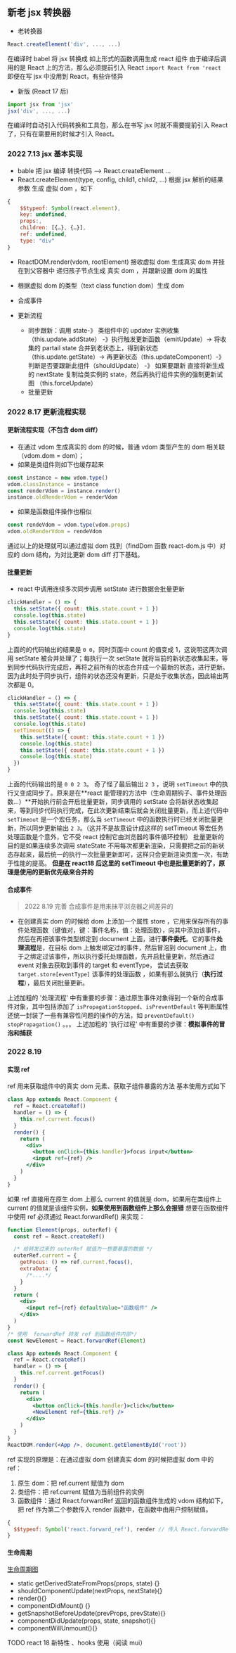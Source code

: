 ## 新老 jsx 转换器

- 老转换器

```js
React.createElement('div', ..., ...)
```

在编译时 babel 将 jsx 转换成 如上形式的函数调用生成 react 组件
由于编译后调用的是 React 上的方法，那么必须提前引入 React `import React from 'react` 即便在写 jsx 中没用到 React，有些许怪异

- 新版 (React 17 后)

```js
import jsx from 'jsx'
jsx('div', ..., ...)
```

在编译时自动引入代码转换和工具包，那么在书写 jsx 时就不需要提前引入 React 了，只有在需要用的时候才引入 React。

### 2022 7.13 jsx 基本实现

- bable 把 jsx 编译 转换代码 --> React.createElement ...
- React.createElement(type, config, child1, child2, ...) 根据 jsx 解析的结果参数 生成 虚拟 dom ，如下

```js
{
    $$typeof: Symbol(react.element),
    key: undefined,
    props:,
    children: [{…}, {…}],
    ref: undefined,
    type: "div"
}
```

- ReactDOM.render(vdom, rootElement) 接收虚拟 dom 生成真实 dom 并挂在到父容器中
  递归孩子节点生成 真实 dom ，并跟新设置 dom 的属性

- 根据虚拟 dom 的类型（text class function dom）生成 dom
- 合成事件
- 更新流程
  - 同步跟新：调用 state-》 类组件中的 updater 实例收集（this.update.addState） -》执行触发更新函数（emitUpdate）-> 将收集的 partail state 合并到老状态上，得到新状态 （this.update.getState）-> 再更新状态（this.updateComponent）-》判断是否要跟新此组件（shouldUpdate） -》 如果要跟新 直接将新生成的 nextState 复制给类实例的 state，然后再执行组件实例的强制更新试图 （this.forceUpdate）
  - 批量更新

### 2022 8.17 更新流程实现

#### 更新流程实现（不包含 dom diff）

- 在通过 vdom 生成真实的 dom 的时候，普通 vdom 类型产生的 dom 相关联（vdom.dom = dom）；
- 如果是类组件则如下也缓存起来

```js
const instance = new vdom.type()
vdom.classInstance = instance
const renderVdom = instance.render()
instance.oldRenderVdom = renderVdom
```

- 如果是函数组件操作也相似

```js
const rendeVdom = vdom.type(vdom.props)
vdom.oldRenderVdom = rendeVdom
```

通过以上的处理就可以通过虚拟 dom 找到（findDom 函数 react-dom.js 中）对应的 dom 结构，为对比更新 dom diff 打下基础。

#### 批量更新

- react 中调用连续多次同步调用 setState 进行数据会批量更新

```js
clickHandler = () => {
  this.setState({ count: this.state.count + 1 })
  console.log(this.state)
  this.setState({ count: this.state.count + 1 })
  console.log(this.state)
}
```

上面的的代码输出的结果是 `0 0`，同时页面中 count 的值变成 1，这说明这两次调用 setState 被合并处理了；每执行一次 setState 就将当前的新状态收集起来，等到同步代码执行完成后，再将之前所有的状态合并成一个最新的状态，进行更新。因为此时处于同步执行，组件的状态还没有更新，只是处于收集状态，因此输出两次都是 0。

```js
clickHandler = () => {
  this.setState({ count: this.state.count + 1 })
  console.log(this.state)
  this.setState({ count: this.state.count + 1 })
  console.log(this.state)
  setTimeout(() => {
    this.setState({ count: this.state.count + 1 })
    console.log(this.state)
    this.setState({ count: this.state.count + 1 })
    console.log(this.state)
  })
}
```

上面的代码输出的是 `0 0 2 3`。 奇了怪了最后输出 `2 3` ，说明 `setTimeout` 中的执行又变成同步了。原来是在**react 能管理的方法中（生命周期钩子、事件处理函数...）**开始执行前会开启批量更新，同步调用的 setState 会将新状态收集起来，等到同步代码执行完成，在此次更新结束后就会关闭批量更新，而上述代码中 `setTimeout` 是一个宏任务，那么当 `setTimeout` 中的函数执行时已经关闭批量更新，所以同步更新输出 `2 3`。（这并不是故意设计成这样的 setTimeout 等宏任务处理函数是个意外，它不受 react 控制它由浏览器的事件循环控制）
批量更新的目的是如果连续多次调用 stateState 不用每次都更新渲染，只需要把之前的新状态存起来，最后统一的执行一次批量更新即可，这样只会更新渲染页面一次，有助于性能的提高。
**但是在 react18 后这里的 setTimeout 中也是批量更新的了，原理是使用的更新优先级来合并的**

#### 合成事件

> 2022 8.19 完善
> 合成事件是用来抹平浏览器之间差异的

- 在创建真实 dom 的时候给 dom 上添加一个属性 store ，它用来保存所有的事件处理函数（键值对，键：事件名称，值：处理函数），向其中添加该事件，然后在再把该事件类型绑定到 document 上面，进行**事件委托**。它的事件**处理流程**是，在目标 dom 上触发绑定过的事件，然后冒泡到 document 上，由于之绑定过该事件，所以执行委托处理函数，先开启批量更新，然后通过 event 对象去获取到事件的 target 和 eventType， 尝试去获取 `target.store[eventType]` 该事件的处理函数 ，如果有那么就执行（**执行过程**），最后关闭批量更新。

上述加粗的 '处理流程' 中有重要的步骤：通过原生事件对象得到一个新的合成事件对象，其中包括添加了 `isPropagationStopped`、`isPreventDefault` 等判断属性还统一封装了一些有兼容性问题的操作的方法，如 `preventDefault()` `stopPropagation()` 。。。
上述加粗的 '执行过程' 中有重要的步骤：**模拟事件的冒泡和捕获**

### 2022 8.19

#### 实现 ref

ref 用来获取组件中的真实 dom 元素、获取子组件暴露的方法
基本使用方式如下

```jsx
class App extends React.Component {
  ref = React.createRef()
  handler = () => {
    this.ref.current.focus()
  }
  render() {
    return (
      <div>
        <button onClick={this.handler}>focus input</button>
        <input ref={ref} />
      </div>
    )
  }
}
```

如果 ref 直接用在原生 dom 上那么 current 的值就是 dom，如果用在类组件上 current 的值就是该组件实例，**如果使用到函数组件上那么会报错**
想要在函数组件中使用 ref 必须通过 React.forwardRef() 来实现：

```jsx
function Element(props, outerRef) {
  const ref = React.createRef()

  /* 给转发过来的 outerRef 赋值为一想要暴露的数据 */
  outerRef.current = {
    getFocus: () => ref.current.focus(),
    extraData: {
      /*....*/
    }
  }
  return (
    <div>
      <input ref={ref} defaultValue="函数组件" />
    </div>
  )
}
/* 使用  forwardRef 转发 ref 到函数组件内部*/
const NewElement = React.forwardRef(Element)

class App extends React.Component {
  ref = React.createRef()
  handler = () => {
    this.ref.current.getFocus()
  }
  render() {
    return (
      <div>
        <button onClick={this.handler}>click</button>
        <NewElement ref={this.ref} />
      </div>
    )
  }
}
ReactDOM.render(<App />, document.getElementById('root'))
```

ref 实现的原理是：在通过虚拟 dom 创建真实 dom 的时候把虚拟 dom 中的 ref：

1. 原生 dom：把 ref.current 赋值为 dom
2. 类组件：把 ref.current 赋值为当前组件的实例
3. 函数组件：通过 React.forwardRef 返回的函数组件生成的 vdom 结构如下，把 ref 作为第二个参数传入 render 函数中，在函数中由用户控制赋值。

```js
{
  $$typeof: Symbol('react.forward_ref'), render // 传入 React.forwardRef 的函数组件
}
```

#### 生命周期

[生命周期图](https://projects.wojtekmaj.pl/react-lifecycle-methods-diagram/)

- static getDerivedStateFromProps(props, state) {}
- shouldComponentUpdate(nextProps, nextState){}
- render(){}
- componentDidMount() {}
- getSnapshotBeforeUpdate(prevProps, prevState){}
- componentDidUpdate(props, state, snapshot){}
- componentWillUnmount(){}

TODO react 18 新特性 、hooks 使用（阅读 mui）
